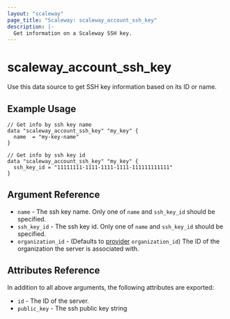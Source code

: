 ```yaml
---
layout: "scaleway"
page_title: "Scaleway: scaleway_account_ssh_key"
description: |-
  Get information on a Scaleway SSH key.
---
```


# scaleway_account_ssh_key

Use this data source to get SSH key information based on its ID or name.

## Example Usage

```hcl
// Get info by ssh key name
data "scaleway_account_ssh_key" "my_key" {
  name  = "my-key-name"
}

// Get info by ssh key id
data "scaleway_account_ssh_key" "my_key" {
  ssh_key_id = "11111111-1111-1111-1111-111111111111"
}
```

## Argument Reference

- `name` - The ssh key name. Only one of `name` and `ssh_key_id` should be specified.
- `ssh_key_id` - The ssh key id. Only one of `name` and `ssh_key_id` should be specified.
- `organization_id` - (Defaults to [provider](../index.html#organization_id) `organization_id`) The ID of the organization the server is associated with.


## Attributes Reference

In addition to all above arguments, the following attributes are exported:

- `id` - The ID of the server.
- `public_key` - The ssh public key string
